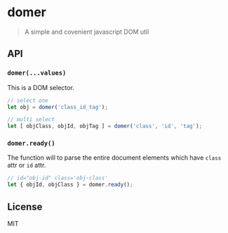 # domer
> A simple and covenient javascript DOM util

## API

### `domer(...values)`
This is a DOM selector.

```js
// select one
let obj = domer('class_id_tag');

// multi select
let [ objClass, objId, objTag ] = domer('class', 'id', 'tag');
``` 

### `domer.ready()`
The function will to parse the entire document elements which have `class` attr or `id` attr.

```js
// id="obj-id" class='obj-class'
let { objId, objClass } = domer.ready(); 
```

## License
MIT
